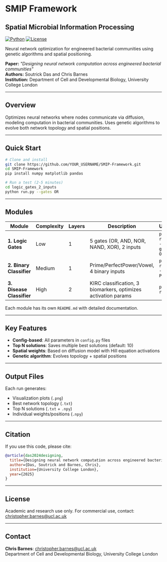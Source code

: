 # SMIP Framework
## Spatial Microbial Information Processing

[![Python](https://img.shields.io/badge/python-3.7+-blue.svg)](https://www.python.org/downloads/)
[![License](https://img.shields.io/badge/license-Academic-green.svg)](LICENSE)

Neural network optimization for engineered bacterial communities using genetic algorithms and spatial positioning.

**Paper:** *"Designing neural network computation across engineered bacterial communities"*  
**Authors:** Soutrick Das and Chris Barnes  
**Institution:** Department of Cell and Developmental Biology, University College London

---

## Overview

Optimizes neural networks where nodes communicate via diffusion, modeling computation in bacterial communities. Uses genetic algorithms to evolve both network topology and spatial positions.

---

## Quick Start

```bash
# Clone and install
git clone https://github.com/YOUR_USERNAME/SMIP-Framework.git
cd SMIP-Framework
pip install numpy matplotlib pandas

# Run a test (2-5 minutes)
cd logic_gates_2_inputs
python run.py --gates OR
```

---

## Modules

| Module | Complexity | Layers | Description | Usage |
|--------|-----------|---------|-------------|-------|
| **1. Logic Gates** | Low | 1 | 5 gates (OR, AND, NOR, NAND, XOR), 2 inputs | `python run.py --gates OR` |
| **2. Binary Classifier** | Medium | 1 | Prime/PerfectPower/Vowel, 4 binary inputs | `python run.py --ops Prime` |
| **3. Disease Classifier** | High | 2 | KIRC classification, 3 biomarkers, optimizes activation params | `python run.py` |

Each module has its own `README.md` with detailed documentation.

---

## Key Features

- **Config-based**: All parameters in `config.py` files
- **Top N solutions**: Saves multiple best solutions (default: 10)
- **Spatial weights**: Based on diffusion model with Hill equation activations
- **Genetic algorithm**: Evolves topology + spatial positions

---

## Output Files

Each run generates:
- Visualization plots (`.png`)
- Best network topology (`.txt`)
- Top N solutions (`.txt` + `.npy`)
- Individual weights/positions (`.npy`)

---

## Citation

If you use this code, please cite:

```bibtex
@article{das2024designing,
  title={Designing neural network computation across engineered bacterial communities},
  author={Das, Soutrick and Barnes, Chris},
  institution={University College London},
  year={2025}
}
```

---

## License

Academic and research use only. For commercial use, contact: christopher.barnes@ucl.ac.uk

---

## Contact

**Chris Barnes**: christopher.barnes@ucl.ac.uk  
Department of Cell and Developmental Biology, University College London
